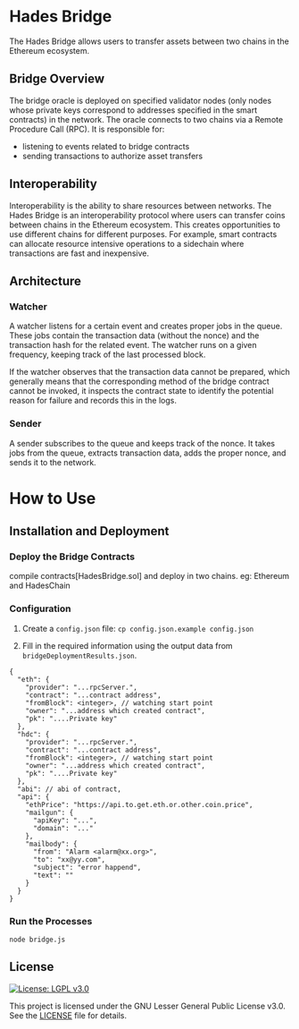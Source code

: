 # Hades Bridge
The Hades Bridge allows users to transfer assets between two chains in the Ethereum ecosystem. 

## Bridge Overview

The bridge oracle is deployed on specified validator nodes (only nodes whose private keys correspond to addresses specified in the smart contracts) in the network. The oracle connects to two chains via a Remote Procedure Call (RPC). It is responsible for:
- listening to events related to bridge contracts
- sending transactions to authorize asset transfers

## Interoperability

Interoperability is the ability to share resources between networks. The Hades Bridge is an interoperability protocol where users can transfer coins between chains in the Ethereum ecosystem.  This creates opportunities to use different chains for different purposes. For example, smart contracts can allocate resource intensive operations to a sidechain where transactions are fast and inexpensive.

## Architecture

### Watcher
A watcher listens for a certain event and creates proper jobs in the queue. These jobs contain the transaction data (without the nonce) and the transaction hash for the related event. The watcher runs on a given frequency, keeping track of the last processed block.

If the watcher observes that the transaction data cannot be prepared, which generally means that the corresponding method of the bridge contract cannot be invoked, it inspects the contract state to identify the potential reason for failure and records this in the logs. 

### Sender
A sender subscribes to the queue and keeps track of the nonce. It takes jobs from the queue, extracts transaction data, adds the proper nonce, and sends it to the network.


# How to Use

## Installation and Deployment

### Deploy the Bridge Contracts

compile contracts[HadesBridge.sol] and deploy in two chains.
eg: Ethereum and HadesChain
 
### Configuration

1. Create a `config.json` file: `cp config.json.example config.json`

2. Fill in the required information using the output data from `bridgeDeploymentResults.json`. 
```
{
  "eth": {
    "provider": "...rpcServer.",
    "contract": "...contract address",
    "fromBlock": <integer>, // watching start point
    "owner": "...address which created contract",
    "pk": "....Private key"
  },
  "hdc": {
    "provider": "...rpcServer.",
    "contract": "...contract address",
    "fromBlock": <integer>, // watching start point
    "owner": "...address which created contract",
    "pk": "....Private key"
  },
  "abi": // abi of contract, 
  "api": {
    "ethPrice": "https://api.to.get.eth.or.other.coin.price",
    "mailgun": {
      "apiKey": "...",
      "domain": "..."
    },
    "mailbody": {
      "from": "Alarm <alarm@xx.org>",
      "to": "xx@yy.com",
      "subject": "error happend",
      "text": ""
    }
  }
}
```

### Run the Processes
`node bridge.js`

## License

[![License: LGPL v3.0](https://img.shields.io/badge/License-LGPL%20v3-blue.svg)](https://www.gnu.org/licenses/lgpl-3.0)

This project is licensed under the GNU Lesser General Public License v3.0. See the [LICENSE](LICENSE) file for details.

